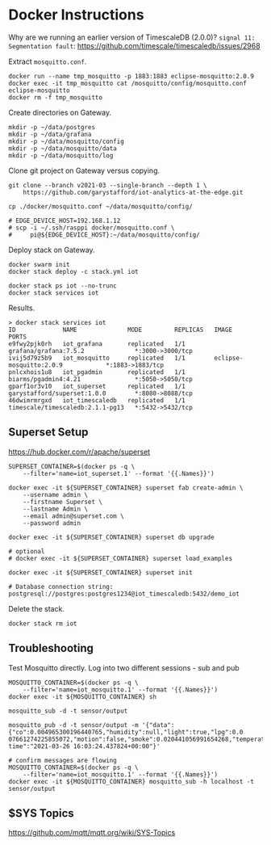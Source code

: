 # Docker Instructions

Why are we running an earlier version of TimescaleDB (2.0.0)? `signal 11: Segmentation fault`: <https://github.com/timescale/timescaledb/issues/2968>

Extract `mosquitto.conf`.

```shell
docker run --name tmp_mosquitto -p 1883:1883 eclipse-mosquitto:2.0.9
docker exec -it tmp_mosquitto cat /mosquitto/config/mosquitto.conf eclipse-mosquitto
docker rm -f tmp_mosquitto
```

Create directories on Gateway.

```shell
mkdir -p ~/data/postgres
mkdir -p ~/data/grafana
mkdir -p ~/data/mosquitto/config
mkdir -p ~/data/mosquitto/data
mkdir -p ~/data/mosquitto/log
```

Clone git project on Gateway versus copying.

```shell
git clone --branch v2021-03 --single-branch --depth 1 \
    https://github.com/garystafford/iot-analytics-at-the-edge.git

cp ./docker/mosquitto.conf ~/data/mosquitto/config/

# EDGE_DEVICE_HOST=192.168.1.12
# scp -i ~/.ssh/rasppi docker/mosquitto.conf \
#     pi@${EDGE_DEVICE_HOST}:~/data/mosquitto/config/
```
 
Deploy stack on Gateway.

```shell
docker swarm init
docker stack deploy -c stack.yml iot

docker stack ps iot --no-trunc
docker stack services iot
```

Results.

```text
> docker stack services iot
ID             NAME              MODE         REPLICAS   IMAGE                              PORTS
e9fwy2pjk0rh   iot_grafana       replicated   1/1        grafana/grafana:7.5.2              *:3000->3000/tcp
ivij5d79z5b9   iot_mosquitto     replicated   1/1        eclipse-mosquitto:2.0.9            *:1883->1883/tcp
pnlcxhois1u8   iot_pgadmin       replicated   1/1        biarms/pgadmin4:4.21               *:5050->5050/tcp
gparf1or3v10   iot_superset      replicated   1/1        garystafford/superset:1.0.0        *:8080->8088/tcp
46dwimrmrgxd   iot_timescaledb   replicated   1/1        timescale/timescaledb:2.1.1-pg13   *:5432->5432/tcp
```

## Superset Setup

<https://hub.docker.com/r/apache/superset>

```shell
SUPERSET_CONTAINER=$(docker ps -q \
    --filter='name=iot_superset.1' --format '{{.Names}}')

docker exec -it ${SUPERSET_CONTAINER} superset fab create-admin \
    --username admin \
    --firstname Superset \
    --lastname Admin \
    --email admin@superset.com \
    --password admin

docker exec -it ${SUPERSET_CONTAINER} superset db upgrade

# optional
# docker exec -it ${SUPERSET_CONTAINER} superset load_examples

docker exec -it ${SUPERSET_CONTAINER} superset init

# Database connection string: postgresql://postgres:postgres1234@iot_timescaledb:5432/demo_iot
```

Delete the stack.

```shell
docker stack rm iot
```

## Troubleshooting

Test Mosquitto directly. Log into two different sessions - sub and pub

```shell
MOSQUITTO_CONTAINER=$(docker ps -q \
    --filter='name=iot_mosquitto.1' --format '{{.Names}}')
docker exec -it ${MOSQUITTO_CONTAINER} sh

mosquitto_sub -d -t sensor/output

mosquitto_pub -d -t sensor/output -m '{"data":{"co":0.004965300196440765,"humidity":null,"light":true,"lpg":0.0
07661274225855072,"motion":false,"smoke":0.020441056991654268,"temperature":null},"device_id":"b8:27:eb:bf:9d:51","
time":"2021-03-26 16:03:24.437824+00:00"}'

# confirm messages are flowing
MOSQUITTO_CONTAINER=$(docker ps -q \
    --filter='name=iot_mosquitto.1' --format '{{.Names}}')
docker exec -it ${MOSQUITTO_CONTAINER} mosquitto_sub -h localhost -t sensor/output
```

## $SYS Topics

<https://github.com/mqtt/mqtt.org/wiki/SYS-Topics>